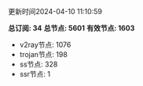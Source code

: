 更新时间2024-04-10 11:10:59

**总订阅: 34**
**总节点: 5601**
**有效节点: 1603**
- v2ray节点: 1076
- trojan节点: 198
- ss节点: 328
- ssr节点: 1
